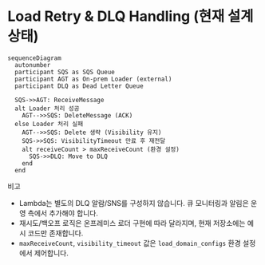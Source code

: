 # Load Retry & DLQ Handling (현재 설계 상태)

```mermaid
sequenceDiagram
  autonumber
  participant SQS as SQS Queue
  participant AGT as On‑prem Loader (external)
  participant DLQ as Dead Letter Queue

  SQS->>AGT: ReceiveMessage
  alt Loader 처리 성공
    AGT-->>SQS: DeleteMessage (ACK)
  else Loader 처리 실패
    AGT-->>SQS: Delete 생략 (Visibility 유지)
    SQS->>SQS: VisibilityTimeout 만료 후 재전달
    alt receiveCount > maxReceiveCount (환경 설정)
      SQS->>DLQ: Move to DLQ
    end
  end
```

비고

- Lambda는 별도의 DLQ 알람/SNS를 구성하지 않습니다. 큐 모니터링과 알림은 운영 측에서 추가해야 합니다.
- 재시도/백오프 로직은 온프레미스 로더 구현에 따라 달라지며, 현재 저장소에는 예시 코드만 존재합니다.
- `maxReceiveCount`, `visibility_timeout` 값은 `load_domain_configs` 환경 설정에서 제어합니다.
```
